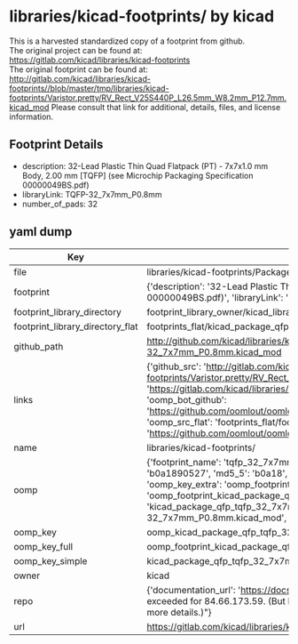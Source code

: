 # libraries/kicad-footprints/ by kicad  
This is a harvested standardized copy of a footprint from github.  
The original project can be found at:  
https://gitlab.com/kicad/libraries/kicad-footprints  
The original footprint can be found at:
http://gitlab.com/kicad/libraries/kicad-footprints//blob/master/tmp/libraries/kicad-footprints/Varistor.pretty/RV_Rect_V25S440P_L26.5mm_W8.2mm_P12.7mm.kicad_mod
Please consult that link for additional, details, files, and license information.  
## Footprint Details
* description: 32-Lead Plastic Thin Quad Flatpack (PT) - 7x7x1.0 mm Body, 2.00 mm [TQFP] (see Microchip Packaging Specification 00000049BS.pdf)  
* libraryLink: TQFP-32_7x7mm_P0.8mm  
* number_of_pads: 32  
## yaml dump  
| Key | Value |  
| --- | --- |  
| file | libraries/kicad-footprints/Package_QFP.pretty/TQFP-32_7x7mm_P0.8mm.kicad_mod |  
| footprint | {'description': '32-Lead Plastic Thin Quad Flatpack (PT) - 7x7x1.0 mm Body, 2.00 mm [TQFP] (see Microchip Packaging Specification 00000049BS.pdf)', 'libraryLink': 'TQFP-32_7x7mm_P0.8mm', 'number_of_pads': 32} |  
| footprint_library_directory | footprint_library_owner/kicad_libraries/kicad-footprints/ |  
| footprint_library_directory_flat | footprints_flat/kicad_package_qfp_tqfp_32_7x7mm_p0_8mm/working |  
| github_path | http://github.com/kicad/libraries/kicad-footprints//blob/master/tmp/libraries/kicad-footprints/Package_QFP.pretty/TQFP-32_7x7mm_P0.8mm.kicad_mod |  
| links | {'github_src': 'http://gitlab.com/kicad/libraries/kicad-footprints//blob/master/tmp/libraries/kicad-footprints/Varistor.pretty/RV_Rect_V25S440P_L26.5mm_W8.2mm_P12.7mm.kicad_mod', 'github_src_repo': 'https://gitlab.com/kicad/libraries/kicad-footprints', 'oomp_bot': 'footprints/kicad_package_qfp_tqfp_32_7x7mm_p0_8mm/working', 'oomp_bot_github': 'https://github.com/oomlout/oomlout_oomp_footprint_bot/tree/main/footprints/kicad_package_qfp_tqfp_32_7x7mm_p0_8mm/working', 'oomp_src_flat': 'footprints_flat/footprints_flat/kicad_package_qfp_tqfp_32_7x7mm_p0_8mm/working', 'oomp_src_flat_github': 'https://github.com/oomlout/oomlout_oomp_footprint_src/tree/main/footprints_flat/kicad_package_qfp_tqfp_32_7x7mm_p0_8mm/working'} |  
| name | libraries/kicad-footprints/ |  
| oomp | {'footprint_name': 'tqfp_32_7x7mm_p0_8mm', 'library_name': 'package_qfp', 'md5': 'b0a1890527ef8d58d22d59225c9cd880', 'md5_10': 'b0a1890527', 'md5_5': 'b0a18', 'md5_6': 'b0a189', 'oomp_key': 'oomp_kicad_package_qfp_tqfp_32_7x7mm_p0_8mm', 'oomp_key_extra': 'oomp_footprint_kicad_package_qfp_tqfp_32_7x7mm_p0_8mm', 'oomp_key_full': 'oomp_footprint_kicad_package_qfp_tqfp_32_7x7mm_p0_8mm_b0a189', 'oomp_key_simple': 'kicad_package_qfp_tqfp_32_7x7mm_p0_8mm', 'original_filename': 'libraries/kicad-footprints/Package_QFP.pretty/TQFP-32_7x7mm_P0.8mm.kicad_mod', 'owner_name': 'kicad'} |  
| oomp_key | oomp_kicad_package_qfp_tqfp_32_7x7mm_p0_8mm |  
| oomp_key_full | oomp_footprint_kicad_package_qfp_tqfp_32_7x7mm_p0_8mm |  
| oomp_key_simple | kicad_package_qfp_tqfp_32_7x7mm_p0_8mm |  
| owner | kicad |  
| repo | {'documentation_url': 'https://docs.github.com/rest/overview/resources-in-the-rest-api#rate-limiting', 'message': "API rate limit exceeded for 84.66.173.59. (But here's the good news: Authenticated requests get a higher rate limit. Check out the documentation for more details.)"} |  
| url | https://gitlab.com/kicad/libraries/kicad-footprints |  

